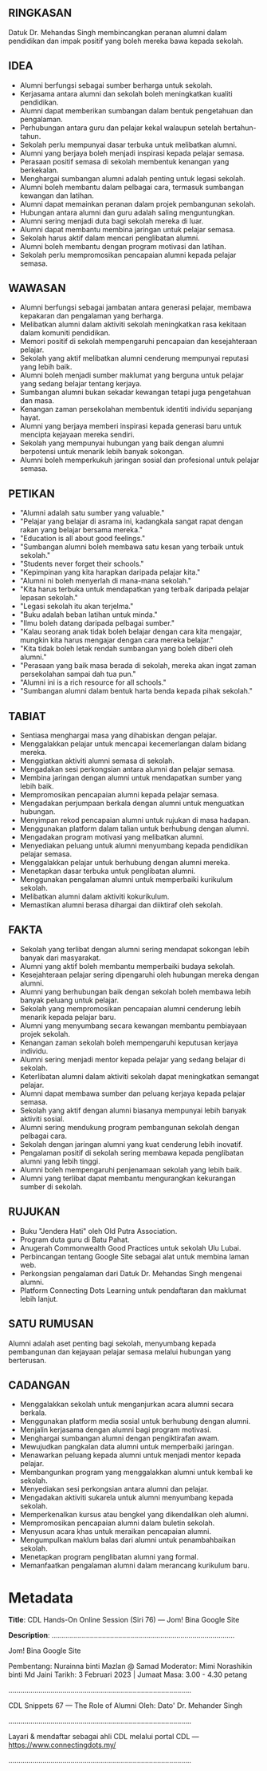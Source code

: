 ## RINGKASAN
Datuk Dr. Mehandas Singh membincangkan peranan alumni dalam pendidikan dan impak positif yang boleh mereka bawa kepada sekolah.

## IDEA
- Alumni berfungsi sebagai sumber berharga untuk sekolah.
- Kerjasama antara alumni dan sekolah boleh meningkatkan kualiti pendidikan.
- Alumni dapat memberikan sumbangan dalam bentuk pengetahuan dan pengalaman.
- Perhubungan antara guru dan pelajar kekal walaupun setelah bertahun-tahun.
- Sekolah perlu mempunyai dasar terbuka untuk melibatkan alumni.
- Alumni yang berjaya boleh menjadi inspirasi kepada pelajar semasa.
- Perasaan positif semasa di sekolah membentuk kenangan yang berkekalan.
- Menghargai sumbangan alumni adalah penting untuk legasi sekolah.
- Alumni boleh membantu dalam pelbagai cara, termasuk sumbangan kewangan dan latihan.
- Alumni dapat memainkan peranan dalam projek pembangunan sekolah.
- Hubungan antara alumni dan guru adalah saling menguntungkan.
- Alumni sering menjadi duta bagi sekolah mereka di luar.
- Alumni dapat membantu membina jaringan untuk pelajar semasa.
- Sekolah harus aktif dalam mencari penglibatan alumni.
- Alumni boleh membantu dengan program motivasi dan latihan.
- Sekolah perlu mempromosikan pencapaian alumni kepada pelajar semasa.

## WAWASAN
- Alumni berfungsi sebagai jambatan antara generasi pelajar, membawa kepakaran dan pengalaman yang berharga.
- Melibatkan alumni dalam aktiviti sekolah meningkatkan rasa kekitaan dalam komuniti pendidikan.
- Memori positif di sekolah mempengaruhi pencapaian dan kesejahteraan pelajar.
- Sekolah yang aktif melibatkan alumni cenderung mempunyai reputasi yang lebih baik.
- Alumni boleh menjadi sumber maklumat yang berguna untuk pelajar yang sedang belajar tentang kerjaya.
- Sumbangan alumni bukan sekadar kewangan tetapi juga pengetahuan dan masa.
- Kenangan zaman persekolahan membentuk identiti individu sepanjang hayat.
- Alumni yang berjaya memberi inspirasi kepada generasi baru untuk mencipta kejayaan mereka sendiri.
- Sekolah yang mempunyai hubungan yang baik dengan alumni berpotensi untuk menarik lebih banyak sokongan.
- Alumni boleh memperkukuh jaringan sosial dan profesional untuk pelajar semasa.

## PETIKAN
- "Alumni adalah satu sumber yang valuable."
- "Pelajar yang belajar di asrama ini, kadangkala sangat rapat dengan rakan yang belajar bersama mereka."
- "Education is all about good feelings."
- "Sumbangan alumni boleh membawa satu kesan yang terbaik untuk sekolah."
- "Students never forget their schools."
- "Kepimpinan yang kita harapkan daripada pelajar kita."
- "Alumni ni boleh menyerlah di mana-mana sekolah."
- "Kita harus terbuka untuk mendapatkan yang terbaik daripada pelajar lepasan sekolah."
- "Legasi sekolah itu akan terjelma."
- "Buku adalah beban latihan untuk minda."
- "Ilmu boleh datang daripada pelbagai sumber."
- "Kalau seorang anak tidak boleh belajar dengan cara kita mengajar, mungkin kita harus mengajar dengan cara mereka belajar."
- "Kita tidak boleh letak rendah sumbangan yang boleh diberi oleh alumni."
- "Perasaan yang baik masa berada di sekolah, mereka akan ingat zaman persekolahan sampai dah tua pun."
- "Alumni ini is a rich resource for all schools."
- "Sumbangan alumni dalam bentuk harta benda kepada pihak sekolah."

## TABIAT
- Sentiasa menghargai masa yang dihabiskan dengan pelajar.
- Menggalakkan pelajar untuk mencapai kecemerlangan dalam bidang mereka.
- Menggiatkan aktiviti alumni semasa di sekolah.
- Mengadakan sesi perkongsian antara alumni dan pelajar semasa.
- Membina jaringan dengan alumni untuk mendapatkan sumber yang lebih baik.
- Mempromosikan pencapaian alumni kepada pelajar semasa.
- Mengadakan perjumpaan berkala dengan alumni untuk menguatkan hubungan.
- Menyimpan rekod pencapaian alumni untuk rujukan di masa hadapan.
- Menggunakan platform dalam talian untuk berhubung dengan alumni.
- Mengadakan program motivasi yang melibatkan alumni.
- Menyediakan peluang untuk alumni menyumbang kepada pendidikan pelajar semasa.
- Menggalakkan pelajar untuk berhubung dengan alumni mereka.
- Menetapkan dasar terbuka untuk penglibatan alumni.
- Menggunakan pengalaman alumni untuk memperbaiki kurikulum sekolah.
- Melibatkan alumni dalam aktiviti kokurikulum.
- Memastikan alumni berasa dihargai dan diiktiraf oleh sekolah.

## FAKTA
- Sekolah yang terlibat dengan alumni sering mendapat sokongan lebih banyak dari masyarakat.
- Alumni yang aktif boleh membantu memperbaiki budaya sekolah.
- Kesejahteraan pelajar sering dipengaruhi oleh hubungan mereka dengan alumni.
- Alumni yang berhubungan baik dengan sekolah boleh membawa lebih banyak peluang untuk pelajar.
- Sekolah yang mempromosikan pencapaian alumni cenderung lebih menarik kepada pelajar baru.
- Alumni yang menyumbang secara kewangan membantu pembiayaan projek sekolah.
- Kenangan zaman sekolah boleh mempengaruhi keputusan kerjaya individu.
- Alumni sering menjadi mentor kepada pelajar yang sedang belajar di sekolah.
- Keterlibatan alumni dalam aktiviti sekolah dapat meningkatkan semangat pelajar.
- Alumni dapat membawa sumber dan peluang kerjaya kepada pelajar semasa.
- Sekolah yang aktif dengan alumni biasanya mempunyai lebih banyak aktiviti sosial.
- Alumni sering mendukung program pembangunan sekolah dengan pelbagai cara.
- Sekolah dengan jaringan alumni yang kuat cenderung lebih inovatif.
- Pengalaman positif di sekolah sering membawa kepada penglibatan alumni yang lebih tinggi.
- Alumni boleh mempengaruhi penjenamaan sekolah yang lebih baik.
- Alumni yang terlibat dapat membantu mengurangkan kekurangan sumber di sekolah.

## RUJUKAN
- Buku "Jendera Hati" oleh Old Putra Association.
- Program duta guru di Batu Pahat.
- Anugerah Commonwealth Good Practices untuk sekolah Ulu Lubai.
- Perbincangan tentang Google Site sebagai alat untuk membina laman web.
- Perkongsian pengalaman dari Datuk Dr. Mehandas Singh mengenai alumni.
- Platform Connecting Dots Learning untuk pendaftaran dan maklumat lebih lanjut.

## SATU RUMUSAN
Alumni adalah aset penting bagi sekolah, menyumbang kepada pembangunan dan kejayaan pelajar semasa melalui hubungan yang berterusan.

## CADANGAN
- Menggalakkan sekolah untuk menganjurkan acara alumni secara berkala.
- Menggunakan platform media sosial untuk berhubung dengan alumni.
- Menjalin kerjasama dengan alumni bagi program motivasi.
- Menghargai sumbangan alumni dengan pengiktirafan awam.
- Mewujudkan pangkalan data alumni untuk memperbaiki jaringan.
- Menawarkan peluang kepada alumni untuk menjadi mentor kepada pelajar.
- Membangunkan program yang menggalakkan alumni untuk kembali ke sekolah.
- Menyediakan sesi perkongsian antara alumni dan pelajar.
- Mengadakan aktiviti sukarela untuk alumni menyumbang kepada sekolah.
- Memperkenalkan kursus atau bengkel yang dikendalikan oleh alumni.
- Mempromosikan pencapaian alumni dalam buletin sekolah.
- Menyusun acara khas untuk meraikan pencapaian alumni.
- Mengumpulkan maklum balas dari alumni untuk penambahbaikan sekolah.
- Menetapkan program penglibatan alumni yang formal.
- Memanfaatkan pengalaman alumni dalam merancang kurikulum baru.

# Metadata
**Title**: CDL Hands-On Online Session (Siri 76) — Jom! Bina Google Site

**Description**: ...........................................................................................

Jom! Bina Google Site

Pembentang: Nurainna binti Mazlan @ Samad
Moderator: Mimi Norashikin binti Md Jaini
Tarikh: 3 Februari 2023   |   Jumaat
Masa: 3.00  - 4.30 petang

...........................................................................................

CDL Snippets 67 — The Role of Alumni
Oleh: Dato' Dr. Mehander Singh

...........................................................................................

Layari & mendaftar sebagai ahli CDL melalui portal CDL — https://www.connectingdots.my/

...........................................................................................